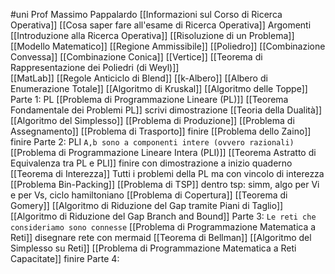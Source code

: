 #uni 
Prof Massimo Pappalardo
[[Informazioni sul Corso di Ricerca Operativa]] 
[[Cosa saper fare all'esame di Ricerca Operativa]] 
Argomenti
[[Introduzione alla Ricerca Operativa]] 
[[Risoluzione di un Problema]] 
[[Modello Matematico]] 
[[Regione Ammissibile]] 
[[Poliedro]] 
[[Combinazione Convessa]] 
[[Combinazione Conica]] 
[[Vertice]] 
[[Teorema di Rappresentazione dei Poliedri (di Weyl)]]  
[[MatLab]] 
[[Regole Anticiclo di Blend]] 
[[k-Albero]] 
[[Albero di Enumerazione Totale]] 
[[Algoritmo di Kruskal]] 
[[Algoritmo delle Toppe]] 
Parte 1: PL
[[Problema di Programmazione Lineare (PL)]] 
	[[Teorema Fondamentale dei Problemi PL]] scrivi dimostrazione
	[[Teoria della Dualità]] 
	[[Algoritmo del Simplesso]] 
[[Problema di Produzione]] 
[[Problema di Assegnamento]] 
[[Problema di Trasporto]] finire
[[Problema dello Zaino]] finire
Parte 2: PLI
`A,b sono a componenti intere (ovvero razionali)` 
[[Problema di Programmazione Lineare Intera (PLI)]] 
	[[Teorema Astratto di Equivalenza tra PL e PLI]] finire con dimostrazione a inizio quaderno
	[[Teorema di Interezza]] 
	Tutti i problemi della PL ma con vincolo di interezza
[[Problema Bin-Packing]] 
[[Problema di TSP]] dentro tsp: simm, algo per Vi e per Vs, ciclo hamiltoniano
[[Problema di Copertura]] 
	[[Teorema di Gomery]] 
	[[Algoritmo di Riduzione del Gap tramite Piani di Taglio]] 
	[[Algoritmo di Riduzione del Gap Branch and Bound]] 
Parte 3:
`Le reti che consideriamo sono connesse` 
[[Problema di Programmazione Matematica a Reti]] disegnare rete con mermaid
	[[Teorema di Bellman]] 
	[[Algoritmo del Simplesso su Reti]] 
[[Problema di Programmazione Matematica a Reti Capacitate]] finire
Parte 4: 